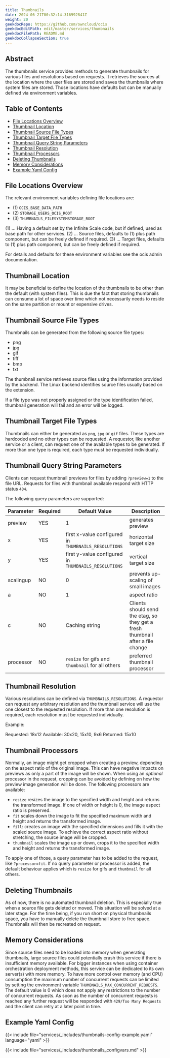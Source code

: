 ```yaml
---
title: Thumbnails
date: 2024-06-21T00:32:14.316992841Z
weight: 20
geekdocRepo: https://github.com/owncloud/ocis
geekdocEditPath: edit/master/services/thumbnails
geekdocFilePath: README.md
geekdocCollapseSection: true
---
```


<!-- Do not edit this file, it is autogenerated. Edit the service README.md instead -->

## Abstract


The thumbnails service provides methods to generate thumbnails for various files and resolutions based on requests. It retrieves the sources at the location where the user files are stored and saves the thumbnails where system files are stored. Those locations have defaults but can be manually defined via environment variables.


## Table of Contents

* [File Locations Overview](#file-locations-overview)
* [Thumbnail Location](#thumbnail-location)
* [Thumbnail Source File Types](#thumbnail-source-file-types)
* [Thumbnail Target File Types](#thumbnail-target-file-types)
* [Thumbnail Query String Parameters](#thumbnail-query-string-parameters)
* [Thumbnail Resolution](#thumbnail-resolution)
* [Thumbnail Processors](#thumbnail-processors)
* [Deleting Thumbnails](#deleting-thumbnails)
* [Memory Considerations](#memory-considerations)
* [Example Yaml Config](#example-yaml-config)

## File Locations Overview

The relevant environment variables defining file locations are:

-   (1) `OCIS_BASE_DATA_PATH`
-   (2) `STORAGE_USERS_OCIS_ROOT`
-   (3) `THUMBNAILS_FILESYSTEMSTORAGE_ROOT`

(1) ... Having a default set by the Infinite Scale code, but if defined, used as base path for other services.
(2) ... Source files, defaults to (1) plus path component, but can be freely defined if required.
(3) ... Target files, defaults to (1) plus path component, but can be freely defined if required.

For details and defaults for these environment variables see the ocis admin documentation.

## Thumbnail Location

It may be beneficial to define the location of the thumbnails to be other than the default (with system files). This is due the fact that storing thumbnails can consume a lot of space over time which not necessarily needs to reside on the same partition or mount or expensive drives.

## Thumbnail Source File Types

Thumbnails can be generated from the following source file types:

-   png
-   jpg
-   gif
-   tiff
-   bmp
-   txt

The thumbnail service retrieves source files using the information provided by the backend. The Linux backend identifies source files usually based on the extension.

If a file type was not properly assigned or the type identification failed, thumbnail generation will fail and an error will be logged.

## Thumbnail Target File Types

Thumbnails can either be generated as `png`, `jpg` or `gif` files. These types are hardcoded and no other types can be requested. A requestor, like another service or a client, can request one of the available types to be generated. If more than one type is required, each type must be requested individually.

## Thumbnail Query String Parameters

Clients can request thumbnail previews for files by adding `?preview=1` to the file URL. Requests for files with thumbnail available respond with HTTP status `404`.

The following query parameters are supported:

| Parameter | Required | Default Value                                        | Description                                                                     |
|-----------|----------|------------------------------------------------------|---------------------------------------------------------------------------------|
| preview   | YES      | 1                                                    | generates preview                                                               |
| x         | YES      | first x-value configured in `THUMBNAILS_RESOLUTIONS` | horizontal target size                                                          |
| y         | YES      | first y-value configured in `THUMBNAILS_RESOLUTIONS` | vertical target size                                                            |
| scalingup | NO       | 0                                                    | prevents up-scaling of small images                                             |
| a         | NO       | 1                                                    | aspect ratio                                                                    |
| c         | NO       | Caching string                                       | Clients should send the etag, so they get a fresh thumbnail after a file change |
| processor | NO       | `resize` for gifs and `thumbnail` for all others     | preferred thumbnail processor                                                   |

## Thumbnail Resolution

Various resolutions can be defined via `THUMBNAILS_RESOLUTIONS`. A requestor can request any arbitrary resolution and the thumbnail service will use the one closest to the requested resolution. If more than one resolution is required, each resolution must be requested individually.

Example:

Requested: 18x12
Available: 30x20, 15x10, 9x6
Returned: 15x10

## Thumbnail Processors

Normally, an image might get cropped when creating a preview, depending on the aspect ratio of the original image. This can have negative
impacts on previews as only a part of the image will be shown. When using an _optional_ processor in the request, cropping can be avoided by defining on how the preview image generation will be done. The following processors are available:

*   `resize` resizes the image to the specified width and height and returns the transformed image. If one of width or height is 0, the image aspect ratio is preserved.
*   `fit` scales down the image to fit the specified maximum width and height and returns the transformed image.
*   `fill`: creates an image with the specified dimensions and fills it with the scaled source image. To achieve the correct aspect ratio without stretching, the source image will be cropped.
*   `thumbnail` scales the image up or down, crops it to the specified width and height and returns the transformed image.

To apply one of those, a query parameter has to be added to the request, like `?processor=fit`. If no query parameter or processor is added, the default behaviour applies which is `resize` for gifs and `thumbnail` for all others.

## Deleting Thumbnails

As of now, there is no automated thumbnail deletion. This is especially true when a source file gets deleted or moved. This situation will be solved at a later stage. For the time being, if you run short on physical thumbnails space, you have to manually delete the thumbnail store to free space. Thumbnails will then be recreated on request.

## Memory Considerations

Since source files need to be loaded into memory when generating thumbnails, large source files could potentially crash this service if there is insufficient memory available. For bigger instances when using container orchestration deployment methods, this service can be dedicated to its own server(s) with more memory.
To have more control over memory (and CPU) consumption the maximum number of concurrent requests can be limited by setting the environment variable `THUMBNAILS_MAX_CONCURRENT_REQUESTS`. The default value is 0 which does not apply any restrictions to the number of concurrent requests. As soon as the number of concurrent requests is reached any further request will be responded with `429/Too Many Requests` and the client can retry at a later point in time.
## Example Yaml Config
{{< include file="services/_includes/thumbnails-config-example.yaml"  language="yaml" >}}

{{< include file="services/_includes/thumbnails_configvars.md" >}}

